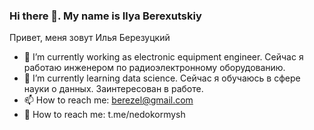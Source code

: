 ### Hi there 👋. My name is Ilya Berexutskiy
Привет, меня зовут Илья Березуцкий

- 🔭 I’m currently working as electronic equipment engineer. Сейчас я работаю инженером по радиоэлектронному оборудованию.
- 🌱 I’m currently learning data science. Сейчас я обучаюсь в сфере науки о данных. Заинтересован в работе.
- 📫 How to reach me: berezel@gmail.com
- 📣 How to reach me: t.me/nedokormysh

  

